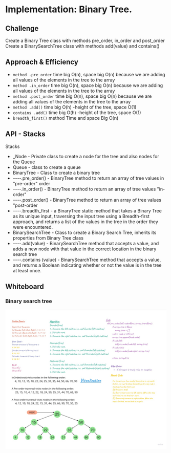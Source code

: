 # Implementation: Binary Tree.

## Challenge
Create a Binary Tree class with methods pre_order, in_order and post_order Create a BinarySearchTree class with methods add(value) and contains()

## Approach & Efficiency
 - `method .pre_order` time big O(n), space big O(n) because we are adding all values of the elements in the tree to the array
-  `method .in_order` time big O(n), space big O(n) because we are adding all values of the elements in the tree to the array
 - `method .post_order` time big O(n), space big O(n) because we are adding all values of the elements in the tree to the array
 - `method .add()` time big O(h) -height of the tree, space O(1)
 - `contains .add()` time big O(h) -height of the tree, space O(1)
-  `breadth_first()` method Time and space Big O(n)

## API - Stacks
Stacks
-	_Node - Private class to create a node for the tree and also nodes for the Queue 
-	Queue - class to create a queue
-	BinaryTree - Class to create a binary tree
-	----.pre_order() - BinaryTree method to return an array of tree values in "pre-order" order
-	----.in_order() - BinaryTree method to return an array of tree values "in-order"
-	----.post_order() - BinaryTree method to return an array of tree values "post-order
-	----.breadth_first - a BinaryTree static method that takes a Binary Tree as its unique input, traversing the input tree using a Breadth-first approach, and returns a list of the values in the tree in the order they were encountered.
-	BinarySearchTree - Class to create a Binary Search Tree, inherits its properties from Binary Tree class
-	----.add(value) - BinarySearchTree method that accepts a value, and adds a new node with that value in the correct location in the binary search tree
-	----.contains (value) - BinarySearchTree method that accepts a value, and returns a Boolean indicating whether or not the value is in the tree at least once.



## Whiteboard 

### Binary search tree
![alt text](./bst.jpg "Binary search tree")




